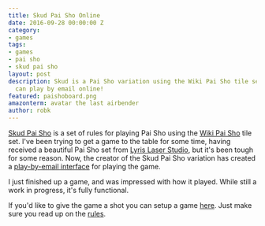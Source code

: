 ```yaml
---
title: Skud Pai Sho Online
date: 2016-09-28 00:00:00 Z
category:
- games
tags:
- games
- pai sho
- skud pai sho
layout: post
description: Skud is a Pai Sho variation using the Wiki Pai Sho tile set. Now you
  can play by email online!
featured: paishoboard.png
amazonterm: avatar the last airbender
author: robk
---
```


[Skud Pai Sho](https://skudpaisho.wordpress.com) is a set of rules for playing Pai Sho using the [Wiki Pai Sho](http://paisho.pbworks.com/w/page/24174526/Wiki%20Pai%20Sho) tile set. I've been trying to get a game to the table for some time, having received a beautiful Pai Sho set from [Lyris Laser Studio](http://lyrislaser.com/product/pai-sho-board/), but it's been tough for some reason. Now, the creator of the Skud Pai Sho variation has created a [play-by-email interface](http://skudpaisho.com) for playing the game.

I just finished up a game, and was impressed with how it played. While still a work in progress, it's fully functional.

If you'd like to give the game a shot you can setup a game [here](http://skudpaisho.com). Just make sure you read up on the [rules](https://skudpaisho.wordpress.com/).
